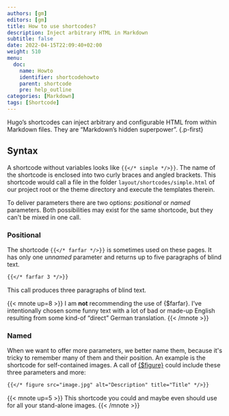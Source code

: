```yaml
---
authors: [gm]
editors: [gm]
title: How to use shortcodes?
description: Inject arbitrary HTML in Markdown
subtitle: false
date: 2022-04-15T22:09:40+02:00 
weight: 510
menu:
  doc:
    name: Howto
    identifier: shortcodehowto
    parent: shortcode 
    pre: help_outline
categories: [Markdown]
tags: [Shortcode]
---
```


Hugo’s shortcodes can inject arbitrary and configurable HTML from within Markdown files. They are “Markdown’s hidden superpower”.
{.p-first} <!--more-->

## Syntax

A shortcode without variables looks like `{{</* simple */>}}`. The name of the shortcode is enclosed into two curly braces and angled brackets. This shortcode would call a file in the folder `layout/shortcodes/simple.html` of our project root or the theme directory and execute the templates therein.

To deliver parameters there are two options: _positional_ or _named_ parameters. Both possibilities may exist for the same shortcode, but they can't be mixed in one call.

### Positional

The shortcode  `{{</* farfar */>}}` is sometimes used on these pages. It has only one _unnamed_ parameter and returns up to five paragraphs of blind text.

```md {.left}
{{</* farfar 3 */>}}  
```

This call produces three paragraphs of blind text.

{{< mnote up=8 >}}
I am **not** recommending the use of {$farfar}. I’ve intentionally chosen some funny text with a lot of bad or made-up English resulting from some kind-of “direct” German translation.
{{< /mnote >}}

### Named

When we want to offer more parameters, we better name them, because it's tricky to remember many of them and their position. An example is the shortcode for self-contained images. A call of [{$figure}](/doc/shortcode/figure) could include these three parameters and more:

```md
{{</* figure src="image.jpg" alt="Description" title="Title" */>}} 
```

{{< mnote up=5 >}}
This shortcode you could and maybe even should use for all your stand-alone images.
{{< /mnote >}}
